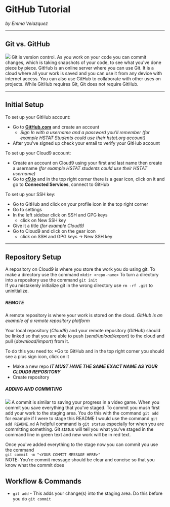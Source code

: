 # GitHub Tutorial

_by Emma Velazquez_

---
## Git vs. GitHub

![](https://preview.c9users.io/emmav6936/github-learning/github-tutorial/Screen%20Shot%202016-10-26%20at%208.43.27%20AM.png?_c9_id=livepreview0&_c9_host=https://ide.c9.io)
Git is version control. As you work on your code you can commit changes, which is taking snapshots of your code, to see what you've done piece by piece. GitHub is an online server where you can use Git. It is a cloud where all your work is saved and you can use it from any device with internet access. You can also use GitHub to collaborate with other uses on projects. While GitHub requires Git, Git does not require GitHub.




---
## Initial Setup
To set up your GitHub account:   
* Go to [**GitHub.com**](https://github.com/) and create an account  
    * _Sign In with a username and a password you'll remember (for example HSTAT Students could use their hstat.org account)_
* After you've signed up check your email to verify your GitHub account

To set up your Cloud9 account:
* Create an account on Cloud9 using your first and last name then create a username _(for example HSTAT students could use their HSTAT username)_
* Go to [**c9.io**](https://c9.io/) and in the top right corner there is a gear icon, click on it and go to **Connected Services**, connect to GitHub

To set up your SSH key:
* Go to GitHub and click on your profile icon in the top right corner
* Go to settings
* In the left sidebar click on SSH and GPG keys
    * click on New SSH key
* Give it a title _(for example Cloud9)_
* Go to Cloud9 and click on the gear icon 
    * click on SSH and GPG keys ->  New SSH key
---
## Repository Setup
A repository on Cloud9 is where you store the work you do using git.
To make a directory use the command ```mkdir <repo-name>```
To turn a directory into a repository use the command ```git init```  
If you mistakenly initialize git in the wrong directory use ```rm -rf .git``` to uninitialize.

#####  REMOTE

A remote repository is where your work is stored on the cloud. _GitHub is an example of a remote repository platform_

Your local repository (_Cloud9_) and your remote repository (_GitHub_) should be linked so that you are able to push (_send/upload/export_) to the cloud and pull (_download/import_) from it.

To do this you need to:
*Go to GitHub and in the top right corner you should see a plus sign icon, click on it
* Make a new repo _**IT MUST HAVE THE SAME EXACT NAME AS YOUR CLOUD9 REPOSITORY**_
* Create repository

##### ADDING AND COMMITING
![](https://preview.c9users.io/emmav6936/github-learning/github-tutorial/Screen%20Shot%202016-10-26%20at%2012.43.19%20PM.png?_c9_id=livepreview3&_c9_host=https://ide.c9.io)
A commit is similar to saving your progress in a video game. When you commit you save everything that you've staged. To commit you mush first add your work to the staging area. You do this with the command ```git add``` for example if I were to stage this README I would use the command ```git add README.md```
A helpful command is ```git status``` especially for when you are committing something. Git status will tell you what you've staged in the command line in green text and new work will be in red text.

Once you've added everything to the stage now you can commit you use the command   
```git commit -m "<YOUR COMMIT MESSAGE HERE>"```  
NOTE: You're commit message should be clear and concise so that you know what the commit does

## Workflow & Commands
* ``` git add ``` - This adds your change(s) into the staging area. Do this before you do ``` git commit ```


